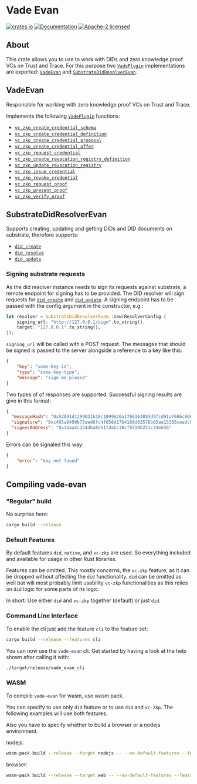 # Vade Evan

[![crates.io](https://img.shields.io/crates/v/vade.svg)](https://crates.io/crates/vade-evan)
[![Documentation](https://docs.rs/vade/badge.svg)](https://docs.rs/vade:q)
[![Apache-2 licensed](https://img.shields.io/crates/l/vade.svg)](./LICENSE.txt)

## About

This crate allows you to use to work with DIDs and zero knowledge proof VCs on Trust and Trace.
For this purpose two [`VadePlugin`] implementations are exported: [`VadeEvan`] and [`SubstrateDidResolverEvan`].

## VadeEvan

Responsible for working with zero knowledge proof VCs on Trust and Trace.

Implements the following [`VadePlugin`] functions:

- [`vc_zkp_create_credential_schema`]
- [`vc_zkp_create_credential_definition`]
- [`vc_zkp_create_credential_proposal`]
- [`vc_zkp_create_credential_offer`]
- [`vc_zkp_request_credential`]
- [`vc_zkp_create_revocation_registry_definition`]
- [`vc_zkp_update_revocation_registry`]
- [`vc_zkp_issue_credential`]
- [`vc_zkp_revoke_credential`]
- [`vc_zkp_request_proof`]
- [`vc_zkp_present_proof`]
- [`vc_zkp_verify_proof`]

## SubstrateDidResolverEvan

Supports creating, updating and getting DIDs and DID documents on substrate, therefore supports:

- [`did_create`]
- [`did_resolve`]
- [`did_update`]

### Signing substrate requests

As the did resolver instance needs to sign its requests against substrate, a remote endpoint for signing has to be provided. The DID resolver will sign requests for [`did_create`] and [`did_update`]. A signing endpoint has to be passed with the config argument in the constructor, e.g.:

```rust
let resolver = SubstrateDidResolverEvan::new(ResolverConfig {
    signing_url: "http://127.0.0.1/sign".to_string(),
    target: "127.0.0.1".to_string(),
});
```

`signing_url` will be called with a POST request. The messages that should be signed is passed to the server alongside a reference to a key like this:

```json
{
    "key": "some-key-id",
    "type": "some-key-type",
    "message": "sign me please"
}
```

Two types of of responses are supported. Successful signing results are give in this format:

```json
{
  "messageHash": "0x52091d1299031b18c1099620a1786363855d9fcd91a7686c866ad64f83de13ff",
  "signature": "0xc465a9499b75eed6fc4f658d1764168d63578b05ae15305ceedc94872bda793f74cb850c0683287b245b4da523851fbbe37738116635ebdb08e80b867c0b4aea1b",
  "signerAddress": "0x3daa2c354dba8d51fdabc30cf9219b251c74eb56"
}
```

Errors can be signaled this way:

```json
{
    "error": "key not found"
}
```

## Compiling vade-evan

### "Regular" build

No surprise here:

```sh
cargo build --release
```

### Default Features

By default features `did`, `native`, and `vc-zkp` are used. So everything included and available for usage in other Rust libraries.

Features can be omitted. This mostly concerns, the `vc-zkp` feature, as it can be dropped without affecting the `did` functionality. `did` can be omitted as well but will most probably limit usability `vc-zkp` functionalities as this relies on `did` logic for some parts of its logic.

In short: Use either `did` and `vc-zkp` together (default) or just `did`.

### Command Line Interface

To enable the cli just add the feature `cli` to the feature set:

```sh
cargo build --release --features cli
```

You can now use the `vade-evan` cli. Get started by having a look at the help shown after calling it with:

```sh
./target/release/vade_evan_cli
```

### WASM

To compile `vade-evan` for wasm, use wasm pack.

You can specify to use only `did` feature or to use `did` and `vc-zkp`. The following examples will use both features.

Also you have to specify whether to build a browser or a nodejs environment.

nodejs:

```sh
wasm-pack build --release --target nodejs -- --no-default-features --features did,vc-zkp,wasm
```

browser:

```sh
wasm-pack build --release --target web -- --no-default-features --features did,vc-zkp,wasm
```

[`did_create`]: https://docs.rs/vade_evan/*/vade_evan/resolver/struct.SubstrateDidResolverEvan.html#method.did_create
[`did_resolve`]: https://docs.rs/vade_evan/*/vade_evan/resolver/struct.SubstrateDidResolverEvan.html#method.did_resolve
[`did_update`]: https://docs.rs/vade_evan/*/vade_evan/resolver/struct.SubstrateDidResolverEvan.html#method.did_update
[`SubstrateDidResolverEvan`]: https://docs.rs/vade_evan/*/vade_evan/resolver/struct.SubstrateDidResolverEvan.html
[`Vade`]: https://docs.rs/vade_evan/*/vade/struct.Vade.html
[`VadePlugin`]: https://docs.rs/vade_evan/*/vade/trait.VadePlugin.html
[`VadeEvan`]: https://docs.rs/vade_evan/*/vade_evan/struct.VadeEvan.html
[`vc_zkp_create_credential_definition`]: https://docs.rs/vade_evan/*/vade_evan/struct.VadeEvan.html#method.vc_zkp_create_credential_definition
[`vc_zkp_create_credential_offer`]: https://docs.rs/vade_evan/*/vade_evan/struct.VadeEvan.html#method.vc_zkp_create_credential_offer
[`vc_zkp_create_credential_proposal`]: https://docs.rs/vade_evan/*/vade_evan/struct.VadeEvan.html#method.vc_zkp_create_credential_proposal
[`vc_zkp_create_credential_schema`]: https://docs.rs/vade_evan/*/vade_evan/struct.VadeEvan.html#method.vc_zkp_create_credential_schema
[`vc_zkp_create_revocation_registry_definition`]: https://docs.rs/vade_evan/*/vade_evan/struct.VadeEvan.html#method.vc_zkp_create_revocation_registry_definition
[`vc_zkp_issue_credential`]: https://docs.rs/vade_evan/*/vade_evan/struct.VadeEvan.html#method.vc_zkp_issue_credential
[`vc_zkp_present_proof`]: https://docs.rs/vade_evan/*/vade_evan/struct.VadeEvan.html#method.vc_zkp_present_proof
[`vc_zkp_request_credential`]: https://docs.rs/vade_evan/*/vade_evan/struct.VadeEvan.html#method.vc_zkp_request_credential
[`vc_zkp_request_proof`]: https://docs.rs/vade_evan/*/vade_evan/struct.VadeEvan.html#method.vc_zkp_request_proof
[`vc_zkp_revoke_credential`]: https://docs.rs/vade_evan/*/vade_evan/struct.VadeEvan.html#method.vc_zkp_revoke_credential
[`vc_zkp_update_revocation_registry`]: https://docs.rs/vade_evan/*/vade_evan/struct.VadeEvan.html#method.vc_zkp_update_revocation_registry
[`vc_zkp_verify_proof`]: https://docs.rs/vade_evan/*/vade_evan/struct.VadeEvan.html#method.vc_zkp_verify_proof
